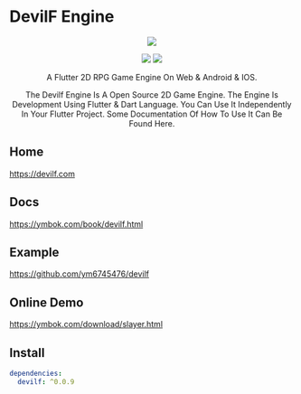 # DevilF Engine  

<p align="center" >
    <img src="https://github.com/ym6745476/devilf_engine/blob/master/logo.png?raw=true" />
</p>

<p align="center">
    <img src="https://img.shields.io/badge/devilf-0.0.9-orange" />
    <img src="https://img.shields.io/badge/flutter-2.2.3-green" />
</p>

<p align="center" >
    A Flutter 2D RPG Game Engine On Web & Android & IOS.
</p>

<p align="center" >
   The Devilf Engine Is A Open Source 2D Game Engine.
   The Engine Is Development Using Flutter & Dart Language.
   You Can Use It Independently In Your Flutter Project.
   Some Documentation Of How To Use It Can Be Found Here.
</p>

## Home  
https://devilf.com  

## Docs 
https://ymbok.com/book/devilf.html    

## Example      
https://github.com/ym6745476/devilf  

## Online Demo    
https://ymbok.com/download/slayer.html  

## Install  
```yaml
dependencies:
  devilf: ^0.0.9
```
